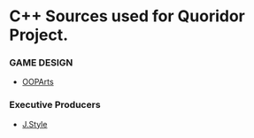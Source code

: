 # C++ Sources used for Quoridor Project.

### GAME DESIGN ###
* [OOPArts](ooparts.zz.to)

### Executive Producers ###
* [J.Style](https://www.facebook.com/OOPArtian)
